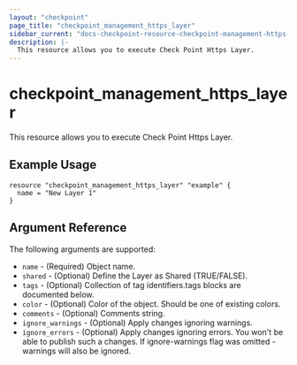 ```yaml
---
layout: "checkpoint"
page_title: "checkpoint_management_https_layer"
sidebar_current: "docs-checkpoint-resource-checkpoint-management-https-layer"
description: |-
  This resource allows you to execute Check Point Https Layer.
---
```


# checkpoint_management_https_layer

This resource allows you to execute Check Point Https Layer.

## Example Usage


```hcl
resource "checkpoint_management_https_layer" "example" {
  name = "New Layer 1"
}
```

## Argument Reference

The following arguments are supported:

* `name` - (Required) Object name. 
* `shared` - (Optional) Define the Layer as Shared (TRUE/FALSE). 
* `tags` - (Optional) Collection of tag identifiers.tags blocks are documented below.
* `color` - (Optional) Color of the object. Should be one of existing colors. 
* `comments` - (Optional) Comments string. 
* `ignore_warnings` - (Optional) Apply changes ignoring warnings. 
* `ignore_errors` - (Optional) Apply changes ignoring errors. You won't be able to publish such a changes. If ignore-warnings flag was omitted - warnings will also be ignored. 
